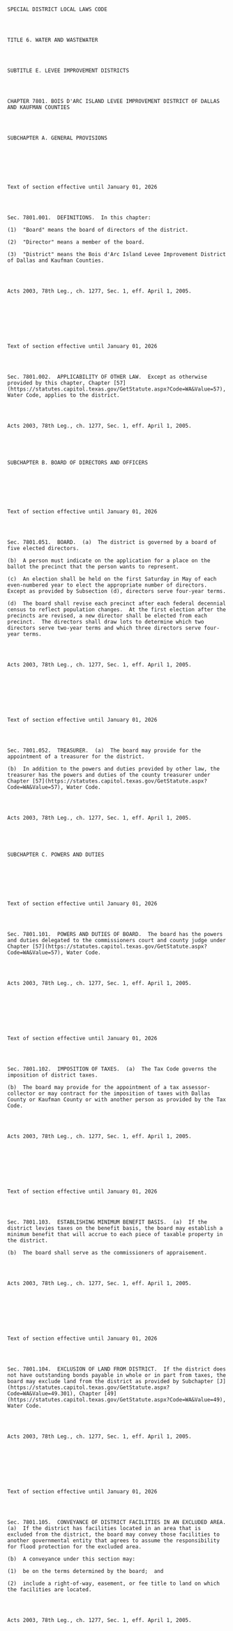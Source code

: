 ﻿
    
    
    	
    					
    
    
    SPECIAL DISTRICT LOCAL LAWS CODE
    
      
    
    
    TITLE 6. WATER AND WASTEWATER
    
      
    
    
    SUBTITLE E. LEVEE IMPROVEMENT DISTRICTS
    
      
    
    
    CHAPTER 7801. BOIS D'ARC ISLAND LEVEE IMPROVEMENT DISTRICT OF DALLAS AND KAUFMAN COUNTIES
    
      
    
    
    SUBCHAPTER A. GENERAL PROVISIONS
    
      
    
    
      
    
    
    Text of section effective until January 01, 2026
    
      
    
    
    Sec. 7801.001.  DEFINITIONS.  In this chapter:
    
    (1)  "Board" means the board of directors of the district.
    
    (2)  "Director" means a member of the board.
    
    (3)  "District" means the Bois d'Arc Island Levee Improvement District of Dallas and Kaufman Counties.
    
    
    
    
    Acts 2003, 78th Leg., ch. 1277, Sec. 1, eff. April 1, 2005.
    
    
    
    
    
      
    
    
    Text of section effective until January 01, 2026
    
      
    
    
    Sec. 7801.002.  APPLICABILITY OF OTHER LAW.  Except as otherwise provided by this chapter, Chapter [57](https://statutes.capitol.texas.gov/GetStatute.aspx?Code=WA&Value=57), Water Code, applies to the district.
    
    
    
    
    Acts 2003, 78th Leg., ch. 1277, Sec. 1, eff. April 1, 2005.
    
    
    
    
    
    SUBCHAPTER B. BOARD OF DIRECTORS AND OFFICERS
    
      
    
    
      
    
    
    Text of section effective until January 01, 2026
    
      
    
    
    Sec. 7801.051.  BOARD.  (a)  The district is governed by a board of five elected directors.
    
    (b)  A person must indicate on the application for a place on the ballot the precinct that the person wants to represent.
    
    (c)  An election shall be held on the first Saturday in May of each even-numbered year to elect the appropriate number of directors.  Except as provided by Subsection (d), directors serve four-year terms.
    
    (d)  The board shall revise each precinct after each federal decennial census to reflect population changes.  At the first election after the precincts are revised, a new director shall be elected from each precinct.  The directors shall draw lots to determine which two directors serve two-year terms and which three directors serve four-year terms.
    
    
    
    
    Acts 2003, 78th Leg., ch. 1277, Sec. 1, eff. April 1, 2005.
    
    
    
    
    
      
    
    
    Text of section effective until January 01, 2026
    
      
    
    
    Sec. 7801.052.  TREASURER.  (a)  The board may provide for the appointment of a treasurer for the district.
    
    (b)  In addition to the powers and duties provided by other law, the treasurer has the powers and duties of the county treasurer under Chapter [57](https://statutes.capitol.texas.gov/GetStatute.aspx?Code=WA&Value=57), Water Code.
    
    
    
    
    Acts 2003, 78th Leg., ch. 1277, Sec. 1, eff. April 1, 2005.
    
    
    
    
    
    SUBCHAPTER C. POWERS AND DUTIES
    
      
    
    
      
    
    
    Text of section effective until January 01, 2026
    
      
    
    
    Sec. 7801.101.  POWERS AND DUTIES OF BOARD.  The board has the powers and duties delegated to the commissioners court and county judge under Chapter [57](https://statutes.capitol.texas.gov/GetStatute.aspx?Code=WA&Value=57), Water Code.
    
    
    
    
    Acts 2003, 78th Leg., ch. 1277, Sec. 1, eff. April 1, 2005.
    
    
    
    
    
      
    
    
    Text of section effective until January 01, 2026
    
      
    
    
    Sec. 7801.102.  IMPOSITION OF TAXES.  (a)  The Tax Code governs the imposition of district taxes.
    
    (b)  The board may provide for the appointment of a tax assessor-collector or may contract for the imposition of taxes with Dallas County or Kaufman County or with another person as provided by the Tax Code.
    
    
    
    
    Acts 2003, 78th Leg., ch. 1277, Sec. 1, eff. April 1, 2005.
    
    
    
    
    
      
    
    
    Text of section effective until January 01, 2026
    
      
    
    
    Sec. 7801.103.  ESTABLISHING MINIMUM BENEFIT BASIS.  (a)  If the district levies taxes on the benefit basis, the board may establish a minimum benefit that will accrue to each piece of taxable property in the district.
    
    (b)  The board shall serve as the commissioners of appraisement.
    
    
    
    
    Acts 2003, 78th Leg., ch. 1277, Sec. 1, eff. April 1, 2005.
    
    
    
    
    
      
    
    
    Text of section effective until January 01, 2026
    
      
    
    
    Sec. 7801.104.  EXCLUSION OF LAND FROM DISTRICT.  If the district does not have outstanding bonds payable in whole or in part from taxes, the board may exclude land from the district as provided by Subchapter [J](https://statutes.capitol.texas.gov/GetStatute.aspx?Code=WA&Value=49.301), Chapter [49](https://statutes.capitol.texas.gov/GetStatute.aspx?Code=WA&Value=49), Water Code.
    
    
    
    
    Acts 2003, 78th Leg., ch. 1277, Sec. 1, eff. April 1, 2005.
    
    
    
    
    
      
    
    
    Text of section effective until January 01, 2026
    
      
    
    
    Sec. 7801.105.  CONVEYANCE OF DISTRICT FACILITIES IN AN EXCLUDED AREA.  (a)  If the district has facilities located in an area that is excluded from the district, the board may convey those facilities to another governmental entity that agrees to assume the responsibility for flood protection for the excluded area.
    
    (b)  A conveyance under this section may:
    
    (1)  be on the terms determined by the board;  and
    
    (2)  include a right-of-way, easement, or fee title to land on which the facilities are located.
    
    
    
    
    Acts 2003, 78th Leg., ch. 1277, Sec. 1, eff. April 1, 2005.
    
    
    
    
    				
